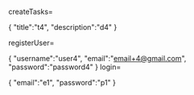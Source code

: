 createTasks=

{
  "title":"t4",
  "description":"d4"
}

registerUser=

{
    "username":"user4",
    "email":"email+4@gmail.com",
    "password":"password4"
}
login=

{
   "email":"e1",
    "password":"p1" 
}